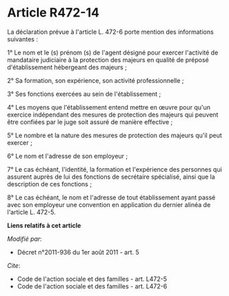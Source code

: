 # Article R472-14

La déclaration prévue à l'article L. 472-6 porte mention des informations suivantes : 

1° Le nom et le (s) prénom (s) de l'agent désigné pour exercer l'activité de mandataire judiciaire à la protection des
majeurs en qualité de préposé d'établissement hébergeant des majeurs ; 

2° Sa formation, son expérience, son activité professionnelle ;

3° Ses fonctions exercées au sein de l'établissement ;

4° Les moyens que l'établissement entend mettre en œuvre pour qu'un exercice indépendant des mesures de protection des
majeurs qui peuvent être confiées par le juge soit assuré de manière effective ; 

5° Le nombre et la nature des mesures de protection des majeurs qu'il peut exercer ; 

6° Le nom et l'adresse de son employeur ; 

7° Le cas échéant, l'identité, la formation et l'expérience des personnes qui assurent auprès de lui des fonctions de
secrétaire spécialisé, ainsi que la description de ces fonctions ; 

8° Le cas échéant, le nom et l'adresse de tout établissement ayant passé avec son employeur une convention en application du
dernier alinéa de l'article L. 472-5.

**Liens relatifs à cet article**

_Modifié par_:

  - Décret n°2011-936 du 1er août 2011 - art. 5

_Cite_:

  - Code de l'action sociale et des familles - art. L472-5
  - Code de l'action sociale et des familles - art. L472-6
